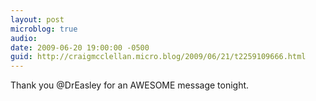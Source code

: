 ```yaml
---
layout: post
microblog: true
audio: 
date: 2009-06-20 19:00:00 -0500
guid: http://craigmcclellan.micro.blog/2009/06/21/t2259109666.html
---
```

Thank you @DrEasley for an AWESOME message tonight.
